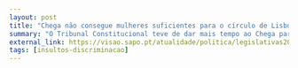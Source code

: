 ```yaml
---
layout: post
title: "Chega não consegue mulheres suficientes para o círculo de Lisboa"
summary: "O Tribunal Constitucional teve de dar mais tempo ao Chega para conseguir ter mulheres suficientes na lista para as Eleições Legislativas de 2022"
external_link: https://visao.sapo.pt/atualidade/politica/legislativas2022/2022-01-07-tribunal-constitucional-da-dois-dias-a-andre-ventura-para-colocar-mais-mulheres-na-lista-em-lisboa/
tags: [insultos-discriminacao]
---
```

